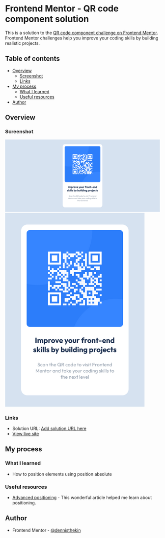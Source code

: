 # Frontend Mentor - QR code component solution

This is a solution to the [QR code component challenge on Frontend Mentor](https://www.frontendmentor.io/challenges/qr-code-component-iux_sIO_H). Frontend Mentor challenges help you improve your coding skills by building realistic projects. 

## Table of contents

- [Overview](#overview)
  - [Screenshot](#screenshot)
  - [Links](#links)
- [My process](#my-process)
  - [What I learned](#what-i-learned)
  - [Useful resources](#useful-resources)
- [Author](#author)

## Overview

### Screenshot

![desktop-view](images/desktop-view.png)
![mobile-view](images/mobile-view.png)


### Links

- Solution URL: [Add solution URL here](https://your-solution-url.com)
- [View live site](https://qr-code-component-denniskin.vercel.app/)

## My process

### What I learned

- How to position elements using position absolute

### Useful resources

- [Advanced positioning](https://www.internetingishard.com/html-and-css/advanced-positioning/) - This wonderful article helped me learn about positioning. 

## Author

- Frontend Mentor - [@dennisthekin](https://www.frontendmentor.io/profile/dennisthekin)
